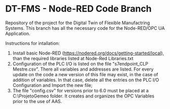# DT-FMS - Node-RED Code Branch
Repository of the project for the Digital Twin of Flexible Manufactring Systems. This branch has all the necessary code for the Node-RED/OPC UA Application.

Instructions for intallation:

1. Install basic Node-RED (https://nodered.org/docs/getting-started/local), than the required libraries listed at Node-Red Libraries.txt
2. Configuration of the PLC I/O is listed on the file "s7endpoint_CLP Mestre.csv". There all variables and addresses are listed. For every update on the code a new version of this file may exist, in the case of addition of variables. In that case, delete all the entries on the PLC I/O Configuration and Import the new file;
3. The file "config.csv" for versions prior to 6.0 must be placed at a C:\ProjetoGemeo folder. It creates and organizes the OPC Variables prior to the use of AAS.
